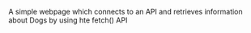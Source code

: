 A simple webpage which connects to an API and retrieves information about Dogs by using hte fetch() API